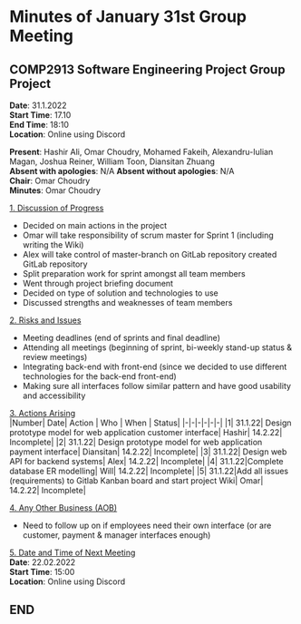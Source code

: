 # Minutes of January 31st Group Meeting
## COMP2913 Software Engineering Project Group Project
**Date**: 31.1.2022  
**Start Time**: 17.10  
**End Time**: 18:10  
**Location**: Online using Discord

**Present**: Hashir Ali, Omar Choudry, Mohamed Fakeih, Alexandru-Iulian Magan, Joshua Reiner, William Toon, Diansitan Zhuang  
**Absent with apologies**: N/A
**Absent without apologies**: N/A  
**Chair**: Omar Choudry  
**Minutes**: Omar Choudry

<u>1. Discussion of Progress</u>
- Decided on main actions in the project
- Omar will take responsibility of scrum master for Sprint 1 (including writing the Wiki)
- Alex will take control of master-branch on GitLab repository created GitLab repository
- Split preparation work for sprint amongst all team members
- Went through project briefing document
- Decided on type of solution and technologies to use
- Discussed strengths and weaknesses of team members

<u>2. Risks and Issues</u>
- Meeting deadlines (end of sprints and final deadline)
- Attending all meetings (beginning of sprint, bi-weekly stand-up status & review meetings)
- Integrating back-end with front-end (since we decided to use different technologies for the back-end front-end)
- Making sure all interfaces follow similar pattern and have good usability and accessibility

<u>3. Actions Arising</u>  
|Number| Date| Action | Who | When | Status|
|-|-|-|-|-|-|
|1| 31.1.22| Design prototype model for web application customer interface| Hashir| 14.2.22| Incomplete|
|2| 31.1.22| Design prototype model for web application payment interface| Diansitan| 14.2.22| Incomplete|
|3| 31.1.22| Design web API for backend systems| Alex| 14.2.22| Incomplete|
|4| 31.1.22|Complete database ER modelling| Will| 14.2.22| Incomplete|
|5| 31.1.22|Add all issues (requirements) to Gitlab Kanban board and start project Wiki| Omar| 14.2.22| Incomplete|

<u>4. Any Other Business (AOB)</u>
- Need to follow up on if employees need their own interface (or are customer, payment & manager interfaces enough)

<u>5. Date and Time of Next Meeting</u>  
**Date**: 22.02.2022  
**Start Time**: 15:00  
**Location**: Online using Discord

## END